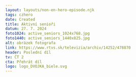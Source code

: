```yaml
---
layout: layouts/non-en-hero-episode.njk
tags: czhero
date: Created
title: Aktivní senioři
datum: 27. 7. 2024
foto1024: active_seniors_1024x768.jpg
foto1440: active_seniors_1440x825.jpg
alt: obrázek fotografa
link: https://www.rtvs.sk/televizia/archiv/14252/478870
header: Poslední díl
tv: ČT 2
cta: Přehrát díl
logo: logo_DVOJKA_biele.svg
---
```


